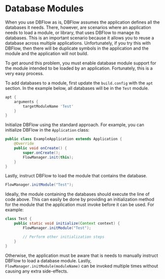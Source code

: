 # Database Modules

When you use DBFlow as is, DBFlow assumes the application defines all the databases
it needs. There, however, are scenarios where an application needs to load a module,
or library, that uses DBFlow to manage its databases. This is an important scenario
because it allows you to reuse a database across multiple applications. Unfortunately,
if you try this with DBFlow, then there will be duplicate symbols in the application and
the module and the application will not build.

To get around this problem, you must enable database module support for the module
intended to be loaded by an application. Fortunately, this is a very easy process.

To add databases to a module, first update the ```build.config``` with the ```apt```
section. In the example below, all databases will be in the ```Test``` module.

```groovy
apt {
    arguments {
        targetModuleName 'Test'
    }
}
```

Initialize DBFlow using the standard approach. For example, you can initialize
DBFlow in the ```Application``` class:

```java
public class ExampleApplication extends Application {
    @Override
    public void onCreate() {
        super.onCreate();
        FlowManager.init(this);
    }
}
```

Lastly, instruct DBFlow to load the module that contains the database.

```java
FlowManager.initModule("Test");
```

Ideally, the module containing the databases should execute the line of code above. This
can easily be done by providing an initialization method for the module that the application
must invoke before it can be used. For example:

```java
class Test {
    public static void initialize(Context context) {
        FlowManager.initModule("Test");

        // Perform other initialization steps
    }
}
```

Otherwise, the application must be aware that is needs to manually instruct DBFlow to load
a database module. Lastly, ```FlowManager.initModule(moduleName)``` can be invoked multiple
times without causing any extra side-effects.
